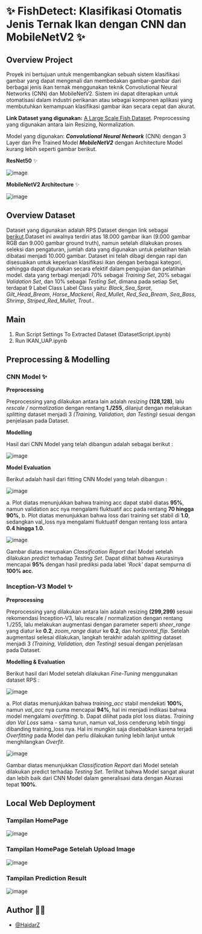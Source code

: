 # ✨ FishDetect: Klasifikasi Otomatis Jenis Ternak Ikan dengan CNN dan MobileNetV2 ✨

## Overview Project
Proyek ini bertujuan untuk mengembangkan sebuah sistem klasifikasi gambar yang dapat mengenali dan membedakan gambar-gambar dari berbagai jenis ikan ternak menggunakan teknik Convolutional Neural Networks (CNN) dan MobileNetV2. Sistem ini dapat diterapkan untuk otomatisasi dalam industri perikanan atau sebagai komponen aplikasi yang membutuhkan kemampuan klasifikasi gambar ikan secara cepat dan akurat.

**Link Dataset yang digunakan:** [A Large Scale Fish Dataset](https://www.kaggle.com/datasets/crowww/a-large-scale-fish-dataset/data). 
Preprocessing yang digunakan antara lain Resizing, Normalization.

Model yang digunakan: ***Convolutional Neural Network*** (CNN) dengan 3 Layer dan Pre Trained Model ***MobileNetV2*** dengan Architecture Model kurang lebih seperti gambar berikut.

**ResNet50** ✨

![image](assets/1_CNNarch.jpeg)

**MobileNetV2 Architecture** ✨

![image](assets/2_mobilenetv2arch.png)

## Overview Dataset
Dataset yang digunakan adalah RPS Dataset dengan link sebagai [berikut](https://www.kaggle.com/datasets/crowww/a-large-scale-fish-dataset/data).Dataset ini awalnya terdiri atas 18.000 gambar ikan (9.000 gambar RGB dan 9.000 gambar ground truth), namun setelah dilakukan proses seleksi dan pengaturan, jumlah data yang digunakan untuk pelatihan telah dibatasi menjadi 10.000 gambar. Dataset ini telah dibagi dengan rapi dan disesuaikan untuk keperluan klasifikasi ikan dengan berbagai kategori, sehingga dapat digunakan secara efektif dalam pengujian dan pelatihan model.  data yang terbagi menjadi 70% sebagai *Training Set*, 20% sebagai *Validation Set*, dan 10% sebagai *Testing Set*, dimana pada setiap Set, terdapat 9 Label Class Label Class yaitu: *Black_Sea_Sprat*, *Gilt_Head_Bream*, *Horse_Mackerel*, *Red_Mullet*, *Red_Sea_Bream*, *Sea_Bass*, *Shrimp*, *Striped_Red_Mullet*, *Trout*..
 
## Main
1. Run Script Settings To Extracted Dataset (DatasetScript.ipynb)
2. Run IKAN_UAP.ipynb

## Preprocessing & Modelling

### CNN Model ✨
**Preprocessing**

Preprocessing yang dilakukan antara lain adalah *resizing* **(128,128)**, lalu *rescale / normalization* dengan rentang **1./255**, dilanjut dengan melakukan *splitting* dataset menjadi 3 *(Training, Validation, dan Testing)* sesuai dengan penjelasan pada Dataset.

**Modelling**

Hasil dari CNN Model yang telah dibangun adalah sebagai berikut :

![image](assets/3_ModelSummaryCNN.png)

**Model Evaluation**

Berikut adalah hasil dari fitting CNN Model yang telah dibangun :

![image](assets/4_CNNCurve.png)

a. Plot diatas menunjukkan bahwa training acc dapat stabil diatas **95%**, namun validation acc nya mengalami fluktuatif acc pada rentang **70 hingga 90%**, 
b. Plot diatas menunjukkan bahwa loss dari training set stabil di **1.0**, sedangkan val_loss nya mengalami fluktuatif dengan rentang loss antara **0.4 hingga 1.0**.

![image](assets/5_CNNCF.png)

Gambar diatas merupakan *Classification Report* dari Model setelah dilakukan *predict* terhadap *Testing Set*. Dapat dilihat bahwa Akurasinya mencapai **95%** dengan hasil prediksi pada label *'Rock'* dapat sempurna di **100% acc**.

### Inception-V3 Model ✨
**Preprocessing**

Preprocessing yang dilakukan antara lain adalah resizing **(299,299)** sesuai rekomendasi Inception-V3, lalu rescale / normalization dengan rentang 1./255, lalu melakukan augmentasi dengan parameter seperti *sheer_range* yang diatur ke **0.2**, *zoom_range* diatur ke **0.2**, dan *horizontal_flip*. Setelah augmentasi selesai dilakukan, langkah terakhir adalah *splitting* dataset menjadi 3 *(Training, Validation, dan Testing)* sesuai dengan penjelasan pada Dataset.

**Modelling & Evaluation**

Berikut hasil dari Model setelah dilakukan *Fine-Tuning* menggunakan dataset RPS :

![image](assets/6_MobileCurve.png)

a. Plot diatas menunjukkan bahwa *training_acc* stabil mendekati **100%**, namun *val_acc* nya cuma mencapai **94%**, hal ini menjadi indikasi bahwa model mengalami *overfitting*.
b. Dapat dilihat pada plot loss diatas. *Training dan Val Loss* sama - sama turun, namun val_loss cenderung lebih tinggi dibanding training_loss nya. Hal ini mungkin saja disebabkan karena terjadi *Overfitting* pada Model dan perlu dilakukan *tuning* lebih lanjut untuk menghilangkan *Overfit*.

![image](assets/7_MobileCF.png)

Gambar diatas menunjukkan *Classification Report* dari Model setelah dilakukan predict terhadap *Testing Set*. Terlihat bahwa Model sangat akurat dan lebih baik dari CNN Model dalam generalisasi data dengan Akurasi tepat **100%**.

## Local Web Deployment

### Tampilan HomePage

![image]()

### Tampilan HomePage Setelah Upload Image

![image]()

### Tampilan Prediction Result

![image]()

## Author 👨‍💻

- [@HaidarZ](https://github.com/hazarddrips)